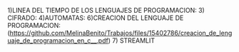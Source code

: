 1)LINEA DEL TIEMPO DE LOS LENGUAJES DE PROGRAMACION:
3) CIFRADO:
4)AUTOMATAS:
6)CREACION DEL LENGUAJE DE PROGRAMACION:
(https://github.com/MelinaBenito/Trabajos/files/15402786/creacion_de_lenguaje_de_programacion_en_c__.pdf)
7) STREAMLIT
